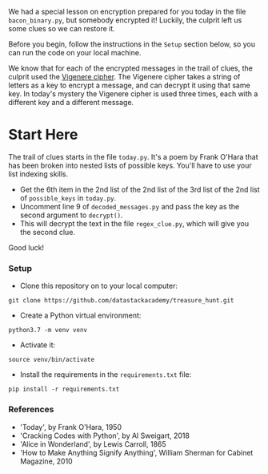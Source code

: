 We had a special lesson on encryption prepared for you today in the file `bacon_binary.py`, but somebody encrypted it! Luckily, the culprit left us some clues so we can restore it.

Before you begin, follow the instructions in the `Setup` section below, so you can run the code on your local machine.

We know that for each of the encrypted messages in the trail of clues, the culprit used the [Vigenere cipher](https://en.wikipedia.org/wiki/Vigen%C3%A8re_cipher). The Vigenere cipher takes a string of letters as a key to encrypt a message, and can decrypt it using that same key. In today's mystery the Vigenere cipher is used three times, each with a different key and a different message. 

# Start Here
The trail of clues starts in the file `today.py`. It's a poem by Frank O'Hara that has been broken into nested lists of possible keys. You'll have to use your list indexing skills.
- Get the 6th item in the 2nd list of the 2nd list of the 3rd list of the 2nd list of `possible_keys` in `today.py`.
- Uncomment line 9 of `decoded_messages.py` and pass the key as the second argument to `decrypt()`.
- This will decrypt the text in the file `regex_clue.py`, which will give you the second clue.

Good luck!

### Setup
- Clone this repository on to your local computer:

`git clone https://github.com/datastackacademy/treasure_hunt.git`

- Create a Python virtual environment:

`python3.7 -m venv venv`

- Activate it:

`source venv/bin/activate`

- Install the requirements in the `requirements.txt` file:

`pip install -r requirements.txt`

### References
- 'Today', by Frank O'Hara, 1950
- 'Cracking Codes with Python', by Al Sweigart, 2018
- 'Alice in Wonderland', by Lewis Carroll, 1865
- 'How to Make Anything Signify Anything', William Sherman for Cabinet Magazine, 2010